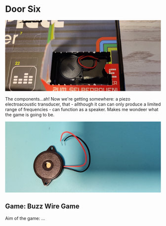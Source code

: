 # Door Six

![door](door.jpg)

The components...ah! Now we're getting somewhere: a piezo electroacoustic transducer, that - allthough it can can only produce a limited range of frequencies - can function as a speaker. Makes me wondeer what the game is going to be.

![components](components.jpg)

## Game: Buzz Wire Game

Aim of the game: ...
